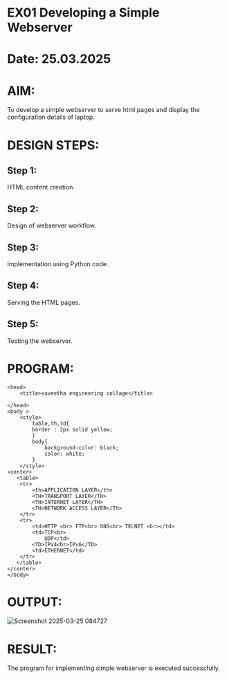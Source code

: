 # EX01 Developing a Simple Webserver

# Date: 25.03.2025
# AIM:
To develop a simple webserver to serve html pages and display the configuration details of laptop.

# DESIGN STEPS:
## Step 1:
HTML content creation.

## Step 2:
Design of webserver workflow.

## Step 3:
Implementation using Python code.

## Step 4:
Serving the HTML pages.

## Step 5:
Testing the webserver.

# PROGRAM:
```
<head>
    <title>saveetha engineering collage</title>
    
</head>
<body >
    <style>
        table,th,td{
        border : 2px solid yellow;
        }
        body{
            background-color: black;
            color: white;
        }
    </style>
<center>
   <table>
    <tr>
        <th>APPLICATION LAYER</th>
        <TH>TRANSPORT LAYER</TH>
        <TH>INTERNET LAYER</TH>
        <TH>NETWORK ACCESS LAYER</TH>
    </tr>
    <tr>
        <td>HTTP <br> FTP<br> DNS<br> TELNET <br></td>
        <td>TCP<br>
            UDP</td>
        <TD>IPv4<br>IPv6</TD>
        <td>ETHERNET</td>
    </tr>
   </table>
</center>
</body>
```
# OUTPUT:

![Screenshot 2025-03-25 084727](https://github.com/user-attachments/assets/2a56008b-a890-438f-8850-e2597185f980)


# RESULT:
The program for implementing simple webserver is executed successfully.

